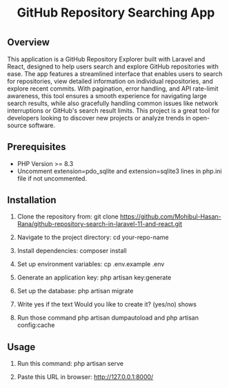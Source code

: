 <h1 align="center">GitHub Repository Searching App<h1>



## Overview

This application is a GitHub Repository Explorer built with Laravel and React, designed to help users search and explore GitHub repositories with ease. The app features a streamlined interface that enables users to search for repositories, view detailed information on individual repositories, and explore recent commits. With pagination, error handling, and API rate-limit awareness, this tool ensures a smooth experience for navigating large search results, while also gracefully handling common issues like network interruptions or GitHub's search result limits. This project is a great tool for developers looking to discover new projects or analyze trends in open-source software.



## Prerequisites
- PHP Version >= 8.3
- Uncomment extension=pdo_sqlite and extension=sqlite3 lines in php.ini file if not uncommented.

## Installation
 1. Clone the repository from: git clone https://github.com/Mohibul-Hasan-Rana/github-repository-search-in-laravel-11-and-react.git

 2. Navigate to the project directory: cd your-repo-name

 3. Install dependencies: composer install

 4. Set up environment variables: cp .env.example .env

 5. Generate an application key: php artisan key:generate

 6. Set up the database: php artisan migrate

 7. Write yes if the text Would you like to create it? (yes/no) shows

 8. Run those command php artisan dumpautoload and php artisan config:cache

 ## Usage 

 1. Run this command: php artisan serve

 2. Paste this URL in browser: http://127.0.0.1:8000/ 

